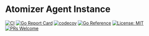 # Atomizer Agent Instance

[![CI](https://github.com/devnw/atomizer-test-agent/workflows/CI/badge.svg)](https://github.com/devnw/atomizer-test-agent/actions)
[![Go Report Card](https://goreportcard.com/badge/atomizer.io/test-agent)](https://goreportcard.com/report/atomizer.io/test-agent)
[![codecov](https://codecov.io/gh/devnw/atomizer-test-agent/branch/main/graph/badge.svg)](https://codecov.io/gh/devnw/atomizer-test-agent)
[![Go Reference](https://pkg.go.dev/badge/atomizer.io/test-agent.svg)](https://pkg.go.dev/atomizer.io/test-agent)
[![License: MIT](https://img.shields.io/badge/License-MIT-yellow.svg)](https://opensource.org/licenses/MIT)
[![PRs Welcome](https://img.shields.io/badge/PRs-welcome-brightgreen.svg)](http://makeapullrequest.com)
